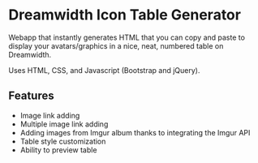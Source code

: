 # Dreamwidth Icon Table Generator

Webapp that instantly generates HTML that you can copy and paste to display your avatars/graphics in a nice, neat, numbered table on Dreamwidth.

Uses HTML, CSS, and Javascript (Bootstrap and jQuery).

## Features

* Image link adding
* Multiple image link adding
* Adding images from Imgur album thanks to integrating the Imgur API
* Table style customization
* Ability to preview table

